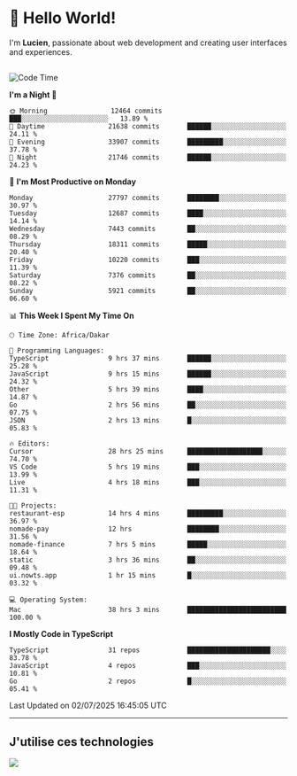 # 👋 Hello World!

I'm **Lucien**, passionate about web development and creating user interfaces and experiences.

##

<!--START_SECTION:waka-->
![Code Time](http://img.shields.io/badge/Code%20Time-3%2C308%20hrs%2044%20mins-blue)

**I'm a Night 🦉** 

```text
🌞 Morning                12464 commits       ███░░░░░░░░░░░░░░░░░░░░░░   13.89 % 
🌆 Daytime                21638 commits       ██████░░░░░░░░░░░░░░░░░░░   24.11 % 
🌃 Evening                33907 commits       █████████░░░░░░░░░░░░░░░░   37.78 % 
🌙 Night                  21746 commits       ██████░░░░░░░░░░░░░░░░░░░   24.23 % 
```
📅 **I'm Most Productive on Monday** 

```text
Monday                   27797 commits       ████████░░░░░░░░░░░░░░░░░   30.97 % 
Tuesday                  12687 commits       ████░░░░░░░░░░░░░░░░░░░░░   14.14 % 
Wednesday                7443 commits        ██░░░░░░░░░░░░░░░░░░░░░░░   08.29 % 
Thursday                 18311 commits       █████░░░░░░░░░░░░░░░░░░░░   20.40 % 
Friday                   10220 commits       ███░░░░░░░░░░░░░░░░░░░░░░   11.39 % 
Saturday                 7376 commits        ██░░░░░░░░░░░░░░░░░░░░░░░   08.22 % 
Sunday                   5921 commits        ██░░░░░░░░░░░░░░░░░░░░░░░   06.60 % 
```


📊 **This Week I Spent My Time On** 

```text
🕑︎ Time Zone: Africa/Dakar

💬 Programming Languages: 
TypeScript               9 hrs 37 mins       ██████░░░░░░░░░░░░░░░░░░░   25.28 % 
JavaScript               9 hrs 15 mins       ██████░░░░░░░░░░░░░░░░░░░   24.32 % 
Other                    5 hrs 39 mins       ████░░░░░░░░░░░░░░░░░░░░░   14.87 % 
Go                       2 hrs 56 mins       ██░░░░░░░░░░░░░░░░░░░░░░░   07.75 % 
JSON                     2 hrs 13 mins       █░░░░░░░░░░░░░░░░░░░░░░░░   05.83 % 

🔥 Editors: 
Cursor                   28 hrs 25 mins      ███████████████████░░░░░░   74.70 % 
VS Code                  5 hrs 19 mins       ███░░░░░░░░░░░░░░░░░░░░░░   13.99 % 
Live                     4 hrs 18 mins       ███░░░░░░░░░░░░░░░░░░░░░░   11.31 % 

🐱‍💻 Projects: 
restaurant-esp           14 hrs 4 mins       █████████░░░░░░░░░░░░░░░░   36.97 % 
nomade-pay               12 hrs              ████████░░░░░░░░░░░░░░░░░   31.56 % 
nomade-finance           7 hrs 5 mins        █████░░░░░░░░░░░░░░░░░░░░   18.64 % 
static                   3 hrs 36 mins       ██░░░░░░░░░░░░░░░░░░░░░░░   09.48 % 
ui.nowts.app             1 hr 15 mins        █░░░░░░░░░░░░░░░░░░░░░░░░   03.32 % 

💻 Operating System: 
Mac                      38 hrs 3 mins       █████████████████████████   100.00 % 
```

**I Mostly Code in TypeScript** 

```text
TypeScript               31 repos            █████████████████████░░░░   83.78 % 
JavaScript               4 repos             ███░░░░░░░░░░░░░░░░░░░░░░   10.81 % 
Go                       2 repos             █░░░░░░░░░░░░░░░░░░░░░░░░   05.41 % 
```




 Last Updated on 02/07/2025 16:45:05 UTC
<!--END_SECTION:waka-->
---

## J'utilise ces technologies

<p align="left">
  <a href="https://skillicons.dev">
    <img src="https://skillicons.dev/icons?i=ts,js,go,ruby,css,scss,tailwind,react,vite,nextjs,docker,figma,ableton" />
  </a>
</p>

